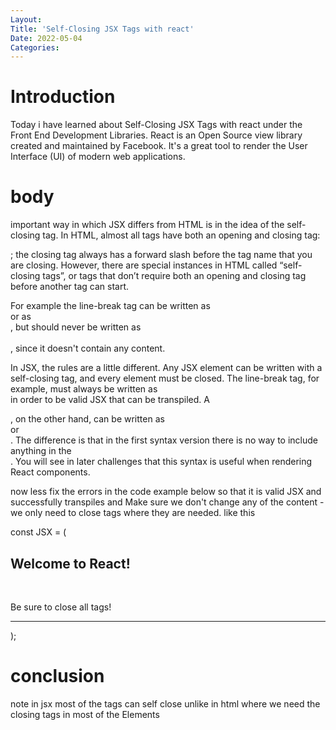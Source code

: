 ```yaml
---
Layout:
Title: 'Self-Closing JSX Tags with react'
Date: 2022-05-04
Categories:
---
```


# Introduction

Today i have learned about Self-Closing JSX Tags with react 
 under the Front End Development Libraries.
 React is an Open Source view library created and maintained by Facebook. It's a great tool to render the User Interface 
 (UI) of modern web applications.

# body

important way in which JSX differs from HTML is in the idea of the self-closing tag.
In HTML, almost all tags have both an opening and closing tag: <div></div>; the closing tag always has a forward slash before the tag name that you are closing. However, there are special instances in HTML called “self-closing tags”, or tags that don’t require both an opening and closing tag before another tag can start.

For example the line-break tag can be written as <br> or as <br />, but should never be written as <br></br>, since it doesn't contain any content.

In JSX, the rules are a little different. Any JSX element can be written with a self-closing tag, and every element must be closed. The line-break tag, for example, must always be written as <br /> in order to be valid JSX that can be transpiled. A <div>, on the other hand, can be written as <div /> or <div></div>. The difference is that in the first syntax version there is no way to include anything in the <div />. You will see in later challenges that this syntax is useful when rendering React components.

now less fix the errors in the code example below so that it is valid JSX and successfully transpiles and Make sure we don't change any of the content - we only need to close tags where they are needed.
like this

const JSX = (
  <div>
    <h2>Welcome to React!</h2>
     <br />
    <p>Be sure to close all tags!</p>
    <hr />
  </div>
);

# conclusion
note in jsx most of the tags can self close unlike in html where we need the closing tags in most of the Elements
